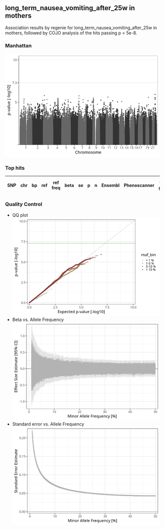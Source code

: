## long_term_nausea_vomiting_after_25w in mothers
Association results by regenie for long_term_nausea_vomiting_after_25w in mothers, followed by COJO analysis of the hits passing p < 5e-8.
### Manhattan
![](figures/pop_mothers_pheno_long_term_nausea_vomiting_after_25w_mh.png)
### Top hits
| SNP | chr | bp | ref | ref freq | beta | se | p | n | Ensembl | Phenoscanner | freq geno | b joint | b joint se | p joint | ld r |
| --- | --- | -- | --- | -------- | ---- | -- | - | - | ------- | ------------ | --------- | ------- | ---------- | ------- | ---- |
### Quality Control
- QQ plot
![](figures/pop_mothers_pheno_long_term_nausea_vomiting_after_25w_qq.png)
- Beta vs. Allele Frequency
![](figures/pop_mothers_pheno_long_term_nausea_vomiting_after_25w_beta_af.png)
- Standard error vs. Allele Frequency
![](figures/pop_mothers_pheno_long_term_nausea_vomiting_after_25w_se_af.png)
